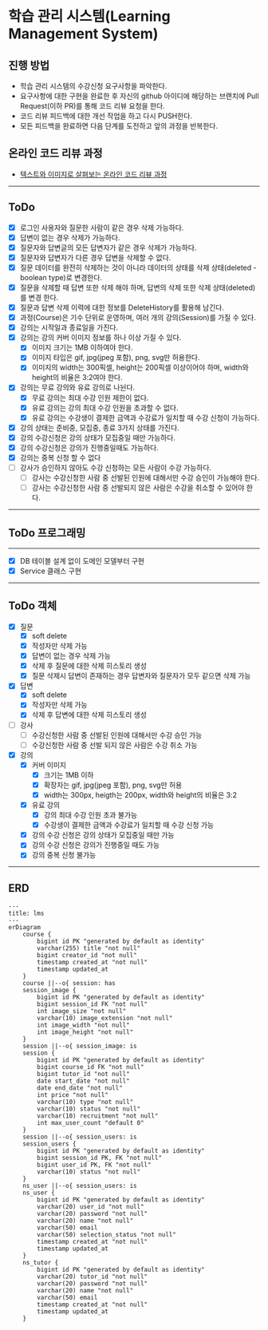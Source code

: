 # 학습 관리 시스템(Learning Management System)

## 진행 방법

* 학습 관리 시스템의 수강신청 요구사항을 파악한다.
* 요구사항에 대한 구현을 완료한 후 자신의 github 아이디에 해당하는 브랜치에 Pull Request(이하 PR)를 통해 코드 리뷰 요청을 한다.
* 코드 리뷰 피드백에 대한 개선 작업을 하고 다시 PUSH한다.
* 모든 피드백을 완료하면 다음 단계를 도전하고 앞의 과정을 반복한다.

## 온라인 코드 리뷰 과정

* [텍스트와 이미지로 살펴보는 온라인 코드 리뷰 과정](https://github.com/next-step/nextstep-docs/tree/master/codereview)

---

## ToDo

* [X] 로그인 사용자와 질문한 사람이 같은 경우 삭제 가능하다.
* [X] 답변이 없는 경우 삭제가 가능하다.
* [X] 질문자와 답변글의 모든 답변자가 같은 경우 삭제가 가능하다.
* [X] 질문자와 답변자가 다른 경우 답변을 삭제할 수 없다.
* [X] 질문 데이터를 완전히 삭제하는 것이 아니라 데이터의 상태를 삭제 상태(deleted - boolean type)로 변경한다.
* [X] 질문을 삭제할 때 답변 또한 삭제 해야 하며, 답변의 삭제 또한 삭제 상태(deleted)를 변경 한다.
* [X] 질문과 답변 삭제 이력에 대한 정보를 DeleteHistory를 활용해 남긴다.
* [X] 과정(Course)은 기수 단위로 운영하며, 여러 개의 강의(Session)를 가질 수 있다.
* [X] 강의는 시작일과 종료일을 가진다.
* [X] 강의는 강의 커버 이미지 정보를 하나 이상 가질 수 있다.
    * [X] 이미지 크기는 1MB 이하여야 한다.
    * [X] 이미지 타입은 gif, jpg(jpeg 포함), png, svg만 허용한다.
    * [X] 이미지의 width는 300픽셀, height는 200픽셀 이상이어야 하며, width와 height의 비율은 3:2여야 한다.
* [X] 강의는 무료 강의와 유료 강의로 나뉜다.
    * [X] 무료 강의는 최대 수강 인원 제한이 없다.
    * [X] 유료 강의는 강의 최대 수강 인원을 초과할 수 없다.
    * [X] 유료 강의는 수강생이 결제한 금액과 수강료가 일치할 때 수강 신청이 가능하다.
* [X] 강의 상태는 준비중, 모집중, 종료 3가지 상태를 가진다.
* [X] 강의 수강신청은 강의 상태가 모집중일 때만 가능하다.
* [X] 강의 수강신청은 강의가 진행중일때도 가능하다.
* [X] 강의는 중복 신청 할 수 없다
* [ ] 강사가 승인하지 않아도 수강 신청하는 모든 사람이 수강 가능하다.
    * [ ] 강사는 수강신청한 사람 중 선발된 인원에 대해서만 수강 승인이 가능해야 한다.
    * [ ] 강사는 수강신청한 사람 중 선발되지 않은 사람은 수강을 취소할 수 있어야 한다.

---

## ToDo 프로그래밍

--- 

* [X] DB 테이블 설계 없이 도메인 모델부터 구현
* [X] Service 클래스 구현

---

## ToDo 객체

- [X] 질문
    - [X] soft delete
    - [X] 작성자만 삭제 가능
    - [X] 답변이 없는 경우 삭제 가능
    - [X] 삭제 후 질문에 대한 삭제 히스토리 생성
    - [X] 질문 삭제시 답변이 존재하는 경우 답변자와 질문자가 모두 같으면 삭제 가능
- [X] 답변
    - [X] soft delete
    - [X] 작성자만 삭제 가능
    - [X] 삭제 후 답변에 대한 삭제 히스토리 생성
- [ ] 강사
    - [ ] 수강신청한 사람 중 선발된 인원에 대해서만 수강 승인 가능
    - [ ] 수강신청한 사람 중 선발 되지 않은 사람은 수강 취소 가능
- [X] 강의
    - [X] 커버 이미지
        - [X] 크기는 1MB 이하
        - [X] 확장자는 gif, jpg(jpeg 포함), png, svg만 허용
        - [X] width는 300px, heigth는 200px, width와 height의 비율은 3:2
    - [X] 유료 강의
        - [X] 강의 최대 수강 인원 초과 불가능
        - [X] 수강생이 결제한 금액과 수강료가 일치할 때 수강 신청 가능
    - [X] 강의 수강 신청은 강의 상태가 모집중일 때만 가능
    - [X] 강의 수강 신청은 강의가 진행중일 때도 가능
    - [X] 강의 중복 신청 불가능

---

## ERD

```mermaid
---
title: lms
---
erDiagram
    course {
        bigint id PK "generated by default as identity"
        varchar(255) title "not null"
        bigint creator_id "not null"
        timestamp created_at "not null"
        timestamp updated_at
    }
    course ||--o{ session: has
    session_image {
        bigint id PK "generated by default as identity"
        bigint session_id FK "not null"
        int image_size "not null"
        varchar(10) image_extension "not null"
        int image_width "not null"
        int image_height "not null"
    }
    session ||--o{ session_image: is
    session {
        bigint id PK "generated by default as identity"
        bigint course_id FK "not null"
        bigint tutor_id "not null"
        date start_date "not null"
        date end_date "not null"
        int price "not null"
        varchar(10) type "not null"
        varchar(10) status "not null"
        varchar(10) recruitment "not null"
        int max_user_count "default 0"
    }
    session ||--o{ session_users: is
    session_users {
        bigint id PK "generated by default as identity"
        bigint session_id PK, FK "not null"
        bigint user_id PK, FK "not null"
        varchar(10) status "not null"
    }
    ns_user ||--o{ session_users: is
    ns_user {
        bigint id PK "generated by default as identity"
        varchar(20) user_id "not null"
        varchar(20) password "not null"
        varchar(20) name "not null"
        varchar(50) email
        varchar(50) selection_status "not null"
        timestamp created_at "not null"
        timestamp updated_at
    }
    ns_tutor {
        bigint id PK "generated by default as identity"
        varchar(20) tutor_id "not null"
        varchar(20) password "not null"
        varchar(20) name "not null"
        varchar(50) email
        timestamp created_at "not null"
        timestamp updated_at
    }
```
